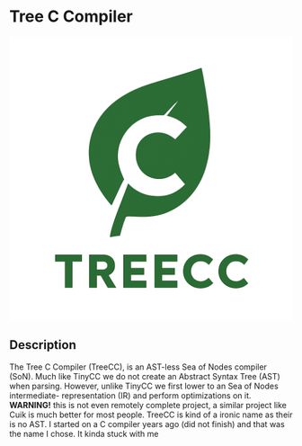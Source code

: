 # Tree C Compiler

![logo](logos/trecclogo.png)

## Description
The Tree C Compiler (TreeCC), is an AST-less Sea of Nodes compiler (SoN).
Much like TinyCC we do not create an Abstract Syntax Tree (AST) when parsing.
However, unlike TinyCC we first lower to an Sea of Nodes intermediate-
representation (IR) and perform optimizations on it. **WARNING!** this is not even
remotely complete project, a similar project like Cuik is much better for most
people. TreeCC is kind of a ironic name as their is no AST. I started on a
C compiler years ago (did not finish) and that was the name I chose. It kinda stuck 
with me